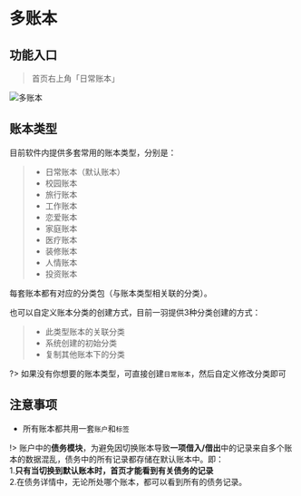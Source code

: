 # 多账本

## 功能入口

> 首页右上角「日常账本」

![多账本](https://s1.ax1x.com/2023/02/01/pSDC5bq.jpg)

## 账本类型

目前软件内提供多套常用的账本类型，分别是：

> - 日常账本（默认账本）
> - 校园账本
> - 旅行账本
> - 工作账本
> - 恋爱账本
> - 家庭账本
> - 医疗账本
> - 装修账本
> - 人情账本
> - 投资账本

每套账本都有对应的分类包（与账本类型相关联的分类）。

也可以自定义账本分类的创建方式，目前一羽提供3种分类创建的方式：

> - 此类型账本的关联分类
> - 系统创建的初始分类
> - 复制其他账本下的分类

?> 如果没有你想要的账本类型，可直接创建`日常账本`，然后自定义修改分类即可

## **注意事项**

- 所有账本都共用一套`账户`和`标签`

!> 账户中的**债务模块**，为避免因切换账本导致**一项借入/借出**中的记录来自多个账本的数据混乱，债务中的所有记录都存储在默认账本中。即：<br>1.**只有当切换到默认账本时，首页才能看到有关债务的记录** <br>2.在债务详情中，无论所处哪个账本，都可以看到所有的债务记录。

